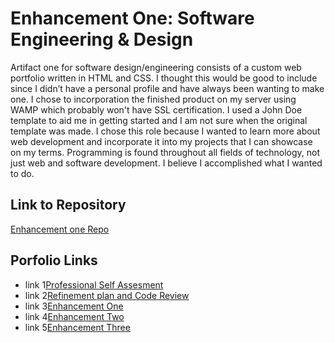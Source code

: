 




# Enhancement One: Software Engineering & Design

Artifact one for software design/engineering consists of a custom web portfolio written in HTML and CSS.  I thought this would be good to include since I didn’t have a personal profile and have always been wanting to make one.  I chose to incorporation the finished product on my server using WAMP which probably won't have SSL certification.  I used a John Doe template to aid me in getting started and I am not sure when the original template was made.  I chose this role because I wanted to learn more about web development and incorporate it into my projects that I can showcase on my terms.  Programming is found throughout all fields of technology, not just web and software development.  I believe I accomplished what I wanted to do. 

## Link to Repository
[Enhancement one Repo](https://github.com/ShahzadSatarAlikhan/-Software-design-and-engineering-.git)

## Porfolio Links

- link 1[Professional Self Assesment](https://shahzadsataralikhan.github.io/ShahzadSatarAlikhan/index)
- link 2[Refinement plan and Code Review](https://shahzadsataralikhan.github.io/ShahzadSatarAlikhan/refine)
- link 3[Enhancement One](https://shahzadsataralikhan.github.io/ShahzadSatarAlikhan/e1)
- link 4[Enhancement Two](https://shahzadsataralikhan.github.io/ShahzadSatarAlikhan/e2)
- link 5[Enhancement Three](https://shahzadsataralikhan.github.io/ShahzadSatarAlikhan/e3)

